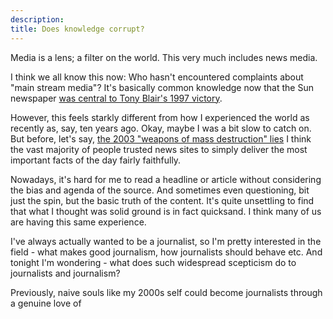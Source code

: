 ```yaml
---
description: 
title: Does knowledge corrupt?
---
```


Media is a lens; a filter on the world. This very much includes news media.

I think we all know this now: Who hasn't encountered complaints about "main stream media"? It's basically common knowledge now that the Sun newspaper [was central to Tony Blair's 1997 victory](https://en.m.wikipedia.org/wiki/It%27s_The_Sun_Wot_Won_It).

However, this feels starkly different from how I experienced the world as recently as, say, ten years ago. Okay, maybe I was a bit slow to catch on. But before, let's say, [the 2003 "weapons of mass destruction" lies](https://en.m.wikipedia.org/wiki/Iraq_and_weapons_of_mass_destruction) I think the vast majority of people trusted news sites to simply deliver the most important facts of the day fairly faithfully.

Nowadays, it's hard for me to read a headline or article without considering the bias and agenda of the source. And sometimes even questioning, bit just the spin, but the basic truth of the content. It's quite unsettling to find that what I thought was solid ground is in fact quicksand. I think many of us are having this same experience.

I've always actually wanted to be a journalist, so I'm pretty interested in the field - what makes good journalism, how journalists should behave etc. And tonight I'm wondering - what does such widespread scepticism do to journalists and journalism?

Previously, naive souls like my 2000s self could become journalists through a genuine love of
